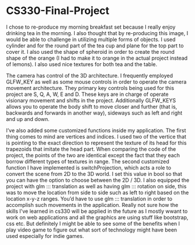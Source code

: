 # CS330-Final-Project 

I chose to re-produce my morning breakfast set because I really enjoy drinking tea in the morning. I also thought that by re-producing this image, I would be able to challenge in utilizing multiple forms of objects. I used cylinder and for the round part of the tea cup and plane for the top part to cover it.  I also used the shape of spheroid in order to create the round shape of the orange (I had to make it to orange in the actual project instead of lemons). I also used nice textures for both tea and the table. 

The camera has control of the 3D architecture. I frequently employed GLFW_KEY as well as some mouse controls in order to operate the camera movement architecture. They primary key controls being used for this project are S, Q, A, W, E and D. These keys are in charge of operate visionary movement and shifts in the project. Additionally GLFW_KEYS allows 
you to operate the body shift to move closer and further (that is, backwards and forwards in another way), sideways such as left and right and up and down. 

I’ve also added some customized functions inside my application. The first thing comes to mind are vertices and indices. I used two of the vertice that is pointing to the exact direction to represent the texture of its head for this trapezoids that imitate the head part. When comparing the code of the project, the points of the two are identical except the fact that they each borrow different types of textures in range. The second customized function I have implemented is switchProjection, which acts a role to convert the scene from 2D to the 3D world. I set this value in bool so that you can have the option to choose between the 2D / 3D. I also equipped the project with glm ::: translation as well as having glm ::: rotation on side, this was to move the location from side to side such as left to right based on the location x-y-z ranges. You’d have to use glm ::: translation in order to accomplish such movements in the application. Really not sure how the skills I've learned in cs330 will be applied in the future as I mostly wwant to work on web applications and all the graphics are using stuff like bootstrap, css etc. But definitely I might be able to see some of the benefits when I play video game to figure out what sort of technology might have been used especially for indie games. 

